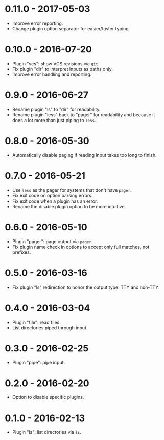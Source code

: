 # 0.11.0 - 2017-05-03 #

- Improve error reporting.
- Change plugin option separator for easier/faster typing.

# 0.10.0 - 2016-07-20 #

- Plugin "vcs": show VCS revisions via `git`.
- Fix plugin "dir" to interpret inputs as paths only.
- Improve error handling and reporting.

# 0.9.0 - 2016-06-27 #

- Rename plugin "ls" to "dir" for readability.
- Rename plugin "less" back to "pager" for readability and because it does a lot more than just piping to `less`.

# 0.8.0 - 2016-05-30 #

- Automatically disable paging if reading input takes too long to finish.

# 0.7.0 - 2016-05-21 #

- Use `less` as the pager for systems that don't have `pager`.
- Fix exit code on option parsing errors.
- Fix exit code when a plugin has an error.
- Rename the disable plugin option to be more intuitive.

# 0.6.0 - 2016-05-10 #

- Plugin "pager": page output via `pager`.
- Fix plugin name check in options to accept only full matches, not prefixes.

# 0.5.0 - 2016-03-16 #

- Fix plugin "ls" redirection to honor the output type: TTY and non-TTY.

# 0.4.0 - 2016-03-04 #

- Plugin "file": read files.
- List directories piped through input.

# 0.3.0 - 2016-02-25 #

- Plugin "pipe": pipe input.

# 0.2.0 - 2016-02-20 #

- Option to disable specific plugins.

# 0.1.0 - 2016-02-13 #

- Plugin "ls": list directories via `ls`.
